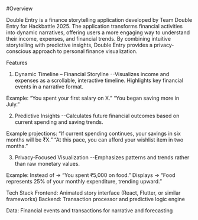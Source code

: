 #Overview

Double Entry is a finance storytelling application developed by Team Double Entry for Hackbattle 2025.
The application transforms financial activities into dynamic narratives, offering users a more engaging way to understand their income, expenses, and financial trends. By combining intuitive storytelling with predictive insights, Double Entry provides a privacy-conscious approach to personal finance visualization.

Features
1. Dynamic Timeline – Financial Storyline
--Visualizes income and expenses as a scrollable, interactive timeline.
Highlights key financial events in a narrative format.

Example:
“You spent your first salary on X.”
“You began saving more in July.”

2. Predictive Insights
--Calculates future financial outcomes based on current spending and saving trends.

Example projections:
“If current spending continues, your savings in six months will be ₹X.”
“At this pace, you can afford your wishlist item in two months.”

3. Privacy-Focused Visualization
--Emphasizes patterns and trends rather than raw monetary values.

Example:
Instead of → “You spent ₹5,000 on food.”
Displays → “Food represents 25% of your monthly expenditure, trending upward.”

Tech Stack
Frontend: Animated story interface (React, Flutter, or similar frameworks)
Backend: Transaction processor and predictive logic engine

Data: Financial events and transactions for narrative and forecasting
